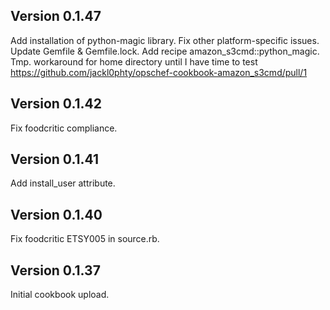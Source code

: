 Version 0.1.47
--------------
Add installation of python-magic library.
Fix other platform-specific issues.
Update Gemfile & Gemfile.lock.
Add recipe amazon_s3cmd::python_magic.
Tmp. workaround for home directory until I have time to test https://github.com/jackl0phty/opschef-cookbook-amazon_s3cmd/pull/1

Version 0.1.42
--------------
Fix foodcritic compliance.

Version 0.1.41
--------------
Add install_user attribute.

Version 0.1.40
--------------
Fix foodcritic ETSY005 in source.rb.

Version 0.1.37
-------------
Initial cookbook upload.
